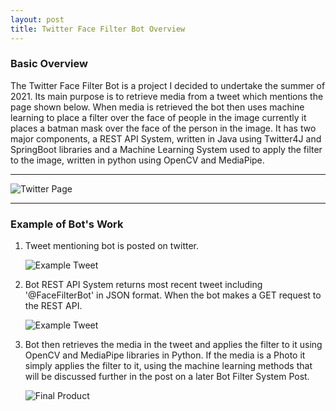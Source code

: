 ```yaml
---
layout: post
title: Twitter Face Filter Bot Overview
---
```


<h3>Basic  Overview</h3>
The Twitter Face Filter Bot is a project I decided to undertake the summer of 2021. Its main purpose is to retrieve media from a tweet which mentions the page shown below. When media is retrieved the bot then uses machine learning to place a filter over the face of people in the image currently it places a batman mask over the face of the person in the image. It has two major components, a REST API System, written in Java using Twitter4J and SpringBoot libraries and a Machine Learning System used to apply the filter to the image, written in python using OpenCV and MediaPipe.

---

![Twitter Page](https://user-images.githubusercontent.com/71035239/131861545-36a9ee60-3eba-4fb0-ad70-56d3ee9b73d4.png)


---

<h3>Example of Bot's Work</h3>


<ol>
<li>Tweet mentioning bot is posted on twitter.</li>

![Example Tweet](https://user-images.githubusercontent.com/71035239/131864262-58adb9e3-3790-4bfe-8a94-53797c706b40.PNG)

<li>Bot REST API System returns most recent tweet including '@FaceFilterBot' in JSON format. When the bot makes a GET request to the REST API.
</li>

![Example Tweet](https://user-images.githubusercontent.com/71035239/131865199-a1b9c082-5663-4db7-9bfc-b26eb7b12cc9.PNG)

<li>Bot then retrieves the media in the tweet and applies the filter to it using OpenCV and MediaPipe libraries in Python. If the media is a Photo it simply applies the filter to it, using the machine learning methods that will be discussed further in the post on a later Bot Filter System Post.
</li>

![Final Product](https://user-images.githubusercontent.com/71035239/131867485-2a579534-3604-473c-8434-5c9c68584c82.png)
</ol>
